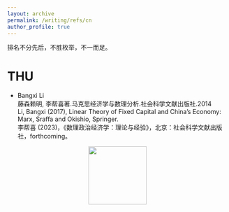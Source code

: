 ```yaml
---
layout: archive
permalink: /writing/refs/cn
author_profile: true
---
```


排名不分先后，不胜枚举，不一而足。
# THU
- Bangxi Li  
	藤森赖明, 李帮喜著.马克思经济学与数理分析.社会科学文献出版社.2014  
	Li, Bangxi (2017), Linear Theory of Fixed Capital and China’s Economy: Marx, Sraffa and Okishio, Springer.  
	李帮喜 (2023)，《数理政治经济学：理论与经验》，北京：社会科学文献出版社，forthcoming。  
<div align=center>
	<img src='/images/Pasted image 20240912130112.png width="200">
	</div>
	<img src='/images/Pasted image 20240912130336.png width="133">
	</div>
	<img src='/images/Pasted image 20240912130435.png width="125">
	</div>

- Jiming Cai  
	蔡继明主笔.从古典政治经济学到中国特色社会主义政治经济学:基于国视角的政治经济学演变.中信出版集团股份有限公司.2023
![[Pasted image 20240912131203.png|150]]
> 这本书的第一、三、八章很值得看。后面的章节有关广义价值论以及蔡老师广义价值论和高级政治经济学的书不作推荐。  
> 蔡老师原来是南开的老师，在一些书的序言里能看到他和柳欣老师、刘骏民老师的逸事^ω^  

# RUC
Hao Qi（后凯）、Biao Huang（斯拉法）、Zhi Li、Weikai Chen [知乎](https://www.zhihu.com/people/weikaichen) [豆瓣](https://www.douban.com/people/cweikai/?_i=6119227T_8i4fg)  
	黄彪著.现代古典经济学:固定资本、稀缺与增长.经济科学出版社.2022
![[Pasted image 20240912132716.png|200]]
> 这本书的语境下现代古典经济学特指斯拉法经济学。
- 陈老师说决定自己写一本教材《马克思主义经济学：基本原理与现代方法》，催更。

# NKU
- 高峰（1933-2020）  
	高峰著.资本积累理论与现代资本主义:理论的和实证的分析.社会科学文献出版社.2014
![[Pasted image 20240912134101.png|200]]
> 高老师这本书是我看到的国内最先讲到置盐定理的，而且对一般利润率下降的思想史梳理非常充分。    
> 怀念高峰先生 张俊山老师的[讲座](https://www.bilibili.com/video/BV1XZ421K7fN/?spm_id_from=333.337.search-card.all.click)和论文（批评了”资本二重性“，辨析了劳动与资本的逻辑地位）：张俊山.对“资本中性论”及其思想方法的分析[J].当代经济研究,2022,(07):77-86.  

- 柳欣（1956-2013）  
	柳欣著.资本理论:价值、分配与增长理论.陕西人民出版社.1994
	柳欣著.资本理论:有效需求与货币理论.人民出版社.2003
![[Pasted image 20240912140002.png|200]]![[Pasted image 20240912135423.png|200]]
	柳欣著.经济学与中国经济.人民出版社.2006
	王璐, 柳欣著.马克思经济学与古典一般均衡理论.人民出版社.2006
	柳欣, 王璐主编.经济思想史.人民出版社.2009
![[Pasted image 20240912135143.png|200]]![[Pasted image 20240912135247.png|200]]![[Pasted image 20240912135158.png|200]]
> 第一本是柳老师的博士论文，第二本是续作（系列丛书）。  
> 第三本的[超星视频](https://mooc1.chaoxing.com/mooc-ans/course/96413498.html)，据柳老师所说，他主要研究剑桥资本争论是是上世纪魏埙先生讲斯拉伐。  
> 第四本是柳老师和他的弟子们的一套主要是货币理论的丛书。  
> 第五本是经伯经济思想史的教材。

- Xiaonan Qiao、Junshang Liang  
> 转形ABC体系详细介绍及综述：  
> 冯志轩,乔晓楠.基于投入产出方法的政治经济学经验研究述评\[J].政治经济学评论,2019,10(06):155-182.  
> Huang, K., Liang, J., 2021. Chinese Studies on the Transformation Problem: A Selective Review. Review of Radical Political Economics 53, 725–734.

- 李宝伟 ... \[等] 编著.货币与金融经济学基本理论十讲.南开大学出版社.2021，第二版forthcoming。
- 张云 ... \[等] 编著.货币与金融经济学.经济管理出版社.2021
![[Pasted image 20240912141450.png|200]]![[Pasted image 20240912141509.png|200]]
> 重点介绍了马克思政治经济学中的货币金融思想和虚拟资本理论，以及后凯恩斯的货币经济理论和存量-流量分析方法。——第二版序言  
> [南开虚拟经济与管理研究中心](https://xnjj.nankai.edu.cn/)

- 胡秋阳编著.投入产出分析:理论、应用和操作.清华大学出版社.2019
![[Pasted image 20240912141955.png|200]]

# WHU
- Zhixuan Feng [知乎](https://www.zhihu.com/people/marxist-von)  
> 冯老师19年以前还在知乎上答题，并产生了著名的“Marxist Von - Rong Jianxin辩论”，21年之后就去武大了，我太痛了╥﹏╥  
> 有幸在24年武大政经暑期学校听到了数理政治经济学导论的线上课。

# SUFE
- Enfu Cheng、Yan Ma  
	马艳著.现代政治经济学数理分析.上海财经大学出版社.2011
	程恩富, 余斌, 马艳主编.中级现代政治经济学.上海财经大学出版社.2012
	程恩富, 马艳主编.高级现代政治经济学.上海财经大学出版社.2012
	程恩富, 冯金华, 马艳主编.现代政治经济学新编:通用版.上海财经大学出版社.2023
![[Pasted image 20240912144208.png|175]]![[Pasted image 20240912144352.png|175]]![[Pasted image 20240912144434.png|175]]![[Pasted image 20240912144642.png|175]]
> 第一本是国内较早运用数理分析政治经济学的，需要注意Morishima直接音译成了毛利西马。  
> 初中高级的现代政治经济学都有数理分析，高级较早地体现了数理政经的样貌，Morishima也是有些译成了毛利西马，有些译为森岛通夫；都可参考但不作推荐。
- Jinhua Feng  
	冯金华著.价值决定、价值转形和联合生产.社会科学文献出版社.2014
	孟捷, 冯金华著.劳动价值新论:理论和数理的研究.中国人民大学出版社.2018
	冯金华著.马克思主义经济学:原理和应用.上海财经大学出版社.2021
![[Pasted image 20240912145203.png|200]]![[Pasted image 20240912145224.png|200]]![[Pasted image 20240912145316.png|200]]

- Zhongren Zhang  
	张忠任著.数理政治经济学.经济科学出版社.2006
![[Pasted image 20240912145442.png|200]]![[Pasted image 20240912145529.png|146]]
> 第一本完全不是数理政经；第二本好一些，可参考。
# SCU
- 张衔, 骆桢, 李亚伟著.马克思经济学的数理分析.四川大学出版社.2019
- 骆桢著.马克思宏观经济模型.社会科学文献出版社.2021
![[Pasted image 20240912143919.png|225]]![[Pasted image 20240912143949.png|200]]
> 第一本书是一个论文集。

# others
- 荣兆梓, 陈旸著.价值转形“C体系”.社会科学文献出版社.2022
- 裴宏著.马克思剩余价值理论:理论阐释与数理分析.社会科学文献出版社.2023
![[Pasted image 20240912145954.png|200]]![[Pasted image 20240912150037.png|200]]
> 荣老师书收录的三篇文章：  
> 荣兆梓.转形理论的现代表达及转形问题的最终解决评萨缪尔森的“奥卡姆剃刀”\[J].经济学动态,2009,(10):45-51.    
> 荣兆梓.马克思转形模型的技术结构与转形问题的症结\[J].马克思主义研究,2010,(09):41-51.  
> 荣兆梓,陈旸.转形问题B体系:模型与计算\[J].经济研究,2014,49(09):149-161.    
> 以及较新的一篇：荣兆梓,李帮喜,陈旸.马克思主义广义转形理论及模型新探\[J].马克思主义研究,2016,(02):66-78.  
